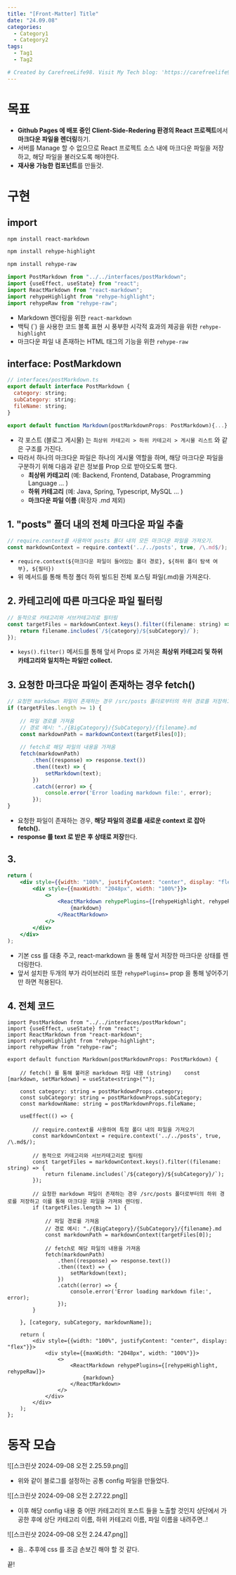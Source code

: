 ```yaml
---
title: "[Front-Matter] Title"
date: "24.09.08"
categories:
  - Category1
  - Category2
tags:
  - Tag1
  - Tag2

# Created by CarefreeLife98. Visit My Tech blog: 'https://carefreelife98.github.io/new' 
---
```


# 목표
- **Github Pages 에 배포 중인 Client-Side-Redering 환경의 React 프로젝트**에서 **마크다운 파일을 렌더링**하기.
- 서버를 Manage 할 수 없으므로 React 프로젝트 소스 내에 마크다운 파일을 저장하고, 해당 파일을 불러오도록 해야한다.
- **재사용 가능한 <Markdown />  컴포넌트**를 만들것.

# 구현
## import
```bash
npm install react-markdown

npm install rehype-highlight

npm install rehype-raw
```


```jsx
import PostMarkdown from "../../interfaces/postMarkdown";
import {useEffect, useState} from "react";
import ReactMarkdown from "react-markdown";
import rehypeHighlight from "rehype-highlight";
import rehypeRaw from "rehype-raw";
```
- Markdown 렌더링을 위한 `react-markdown`
- 백틱 (\`) 을 사용한 코드 블록 표현 시 풍부한 시각적 효과의 제공을 위한 `rehype-highlight`
- 마크다운 파일 내 존재하는 HTML 태그의 기능을 위한 `rehype-raw`

## interface: PostMarkdown
```js
// interfaces/postMarkdown.ts
export default interface PostMarkdown {
  category: string;
  subCategory: string;
  fileName: string;
}

export default function Markdown(postMarkdownProps: PostMarkdown){...}
```
- 각 포스트 (블로그 게시물) 는 `최상위 카테고리 > 하위 카테고리 > 게시물 리스트` 와 같은 구조를 가진다.
- 따라서 하나의 마크다운 파일은 하나의 게시물 역할을 하며, 해당 마크다운 파일을 구분하기 위해 다음과 같은 정보를 Prop 으로 받아오도록 했다.
  - **최상위 카테고리** (예: Backend, Frontend, Database, Programming Language ... )
  - **하위 카테고리** (예: Java, Spring, Typescript, MySQL ... )
  - **마크다운 파일 이름** (확장자 .md 제외)

## 1. "posts" 폴더 내의 전체 마크다운 파일 추출
```js
// require.context를 사용하여 posts 폴더 내의 모든 마크다운 파일을 가져오기.
const markdownContext = require.context('../../posts', true, /\.md$/);
```
- `require.context(${마크다운 파일이 들어있는 폴더 경로}, ${하위 폴더 탐색 여부}, ${필터})`
- 위 메서드를 통해 특정 폴더 하위 빌드된 전체 포스팅 파일(.md)을 가져온다.


## 2. 카테고리에 따른 마크다운 파일 필터링
```js
// 동적으로 카테고리와 서브카테고리로 필터링  
const targetFiles = markdownContext.keys().filter((filename: string) => {  
    return filename.includes(`/${category}/${subCategory}/`);  
});
```
- `keys().filter()` 메서드를 통해 앞서 Props 로 가져온 **최상위 카테고리 및 하위 카테고리와 일치하는 파일만 collect.**


## 3. 요청한 마크다운 파일이 존재하는 경우 fetch()
```js
// 요청한 markdown 파일이 존재하는 경우 /src/posts 폴더로부터의 하위 경로를 저장하고 이를 통해 마크다운 파일을 가져와 렌더링.  
if (targetFiles.length >= 1) {  
  
    // 파일 경로를 가져옴  
    // 경로 예시: "./{BigCategory}/{SubCategory}/{filename}.md  
    const markdownPath = markdownContext(targetFiles[0]);  
  
    // fetch로 해당 파일의 내용을 가져옴  
    fetch(markdownPath)  
        .then((response) => response.text())  
        .then((text) => {  
            setMarkdown(text);  
        })  
        .catch((error) => {  
            console.error('Error loading markdown file:', error);  
        });  
}
```
- 요청한 파일이 존재하는 경우, **해당 파일의 경로를 새로운 context 로 잡아 fetch().**
- **response 를 text 로 받은 후 상태로 저장**한다.


## 3. <ReactMarkdown />
```jsx
return (  
    <div style={{width: "100%", justifyContent: "center", display: "flex"}}>  
        <div style={{maxWidth: "2048px", width: "100%"}}>  
            <>  
                <ReactMarkdown rehypePlugins={[rehypeHighlight, rehypeRaw]}>  
                    {markdown}  
                </ReactMarkdown>  
            </>  
        </div>  
    </div>  
);
```
- 기본 css 를 대충 주고, react-markdown 을 통해 앞서 저장한 마크다운 상태를 렌더링한다.
- 앞서 설치한 두개의 부가 라이브러리 또한 `rehypePlugins=` prop 을 통해 넣어주기만 하면 적용된다.

## 4. 전체 코드
```tsx
import PostMarkdown from "../../interfaces/postMarkdown";  
import {useEffect, useState} from "react";  
import ReactMarkdown from "react-markdown";  
import rehypeHighlight from "rehype-highlight";  
import rehypeRaw from "rehype-raw";  
  
export default function Markdown(postMarkdownProps: PostMarkdown) {  
  
    // fetch() 를 통해 불러온 markdown 파일 내용 (string)    const [markdown, setMarkdown] = useState<string>("");  
  
    const category: string = postMarkdownProps.category;  
    const subCategory: string = postMarkdownProps.subCategory;  
    const markdownName: string = postMarkdownProps.fileName;  
  
    useEffect(() => {  
  
        // require.context를 사용하여 특정 폴더 내의 파일을 가져오기  
        const markdownContext = require.context('../../posts', true, /\.md$/);  
  
        // 동적으로 카테고리와 서브카테고리로 필터링  
        const targetFiles = markdownContext.keys().filter((filename: string) => {  
            return filename.includes(`/${category}/${subCategory}/`);  
        });  
  
        // 요청한 markdown 파일이 존재하는 경우 /src/posts 폴더로부터의 하위 경로를 저장하고 이를 통해 마크다운 파일을 가져와 렌더링.  
        if (targetFiles.length >= 1) {  
  
            // 파일 경로를 가져옴  
            // 경로 예시: "./{BigCategory}/{SubCategory}/{filename}.md  
            const markdownPath = markdownContext(targetFiles[0]);  
  
            // fetch로 해당 파일의 내용을 가져옴  
            fetch(markdownPath)  
                .then((response) => response.text())  
                .then((text) => {  
                    setMarkdown(text);  
                })  
                .catch((error) => {  
                    console.error('Error loading markdown file:', error);  
                });  
        }  
  
    }, [category, subCategory, markdownName]);  
  
    return (  
        <div style={{width: "100%", justifyContent: "center", display: "flex"}}>  
            <div style={{maxWidth: "2048px", width: "100%"}}>  
                <>  
                    <ReactMarkdown rehypePlugins={[rehypeHighlight, rehypeRaw]}>  
                        {markdown}  
                    </ReactMarkdown>  
                </>  
            </div>  
        </div>  
    );  
};
```

# 동작 모습

![[스크린샷 2024-09-08 오전 2.25.59.png]]
- 위와 같이 블로그를 설정하는 공통 config 파일을 만들었다.

![[스크린샷 2024-09-08 오전 2.27.22.png]]
- 이후 해당 config 내용 중 어떤 카테고리의 포스트 들을 노출할 것인지 상단에서 가공한 후에 상단 카테고리 이름, 하위 카테고리 이름, 파일 이름을 내려주면..!

![[스크린샷 2024-09-08 오전 2.24.47.png]]
- 음.. 추후에 css 를 조금 손보긴 해야 할 것 같다.

끝!